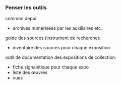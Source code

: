 

### Penser les outils

common depui

- archives numérisées par les auxiliaires etc.





guide des sources (instrument de recherche):

- inventaire des sources pour chaque exposition



outil de documentation des expositions de collection:

- fiche signalétique pour chaque expo
- liste des œuvres
- vues

